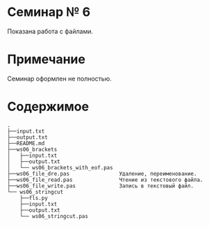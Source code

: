 # Семинар № 6

Показана работа с файлами.

# Примечание

Семинар оформлен не полностью.

# Содержимое
    .
    ├──input.txt
    ├──output.txt
    ├──README.md
    ├──ws06_brackets
    │   ├──input.txt
    │   ├──output.txt
    │   └── ws06_brackets_with_eof.pas
    ├──ws06_file_dre.pas                Удаление, переименование. 
    ├──ws06_file_read.pas               Чтение из текстового файла. 
    ├──ws06_file_write.pas              Запись в текстовый файл. 
    └── ws06_stringcut
        ├──fls.py
        ├──input.txt
        ├──output.txt
        └── ws06_stringcut.pas


